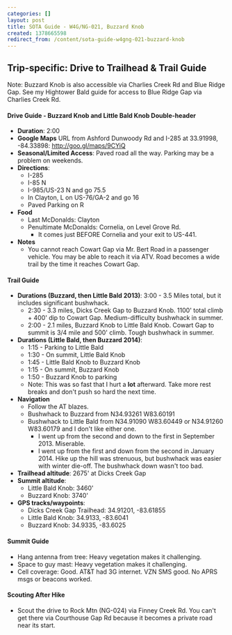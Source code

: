 ```yaml
---
categories: []
layout: post
title: SOTA Guide - W4G/NG-021, Buzzard Knob
created: 1378665598
redirect_from: /content/sota-guide-w4gng-021-buzzard-knob
---
```

Trip-specific: Drive to Trailhead & Trail Guide
--------------------------------------------------------
Note: Buzzard Knob is also accessible via Charlies Creek Rd and Blue Ridge Gap.  See my Hightower Bald guide for access to Blue Ridge Gap via Charlies Creek Rd.

#### Drive Guide - Buzzard Knob and Little Bald Knob Double-header

* **Duration**: 2:00
* **Google Maps** URL from Ashford Dunwoody Rd and I-285 at 33.91998, -84.33898: http://goo.gl/maps/9CYiQ
* **Seasonal/Limited Access**: Paved road all the way.  Parking may be a problem on weekends.
* **Directions**:
    * I-285
    * I-85 N
    * I-985/US-23 N and go 75.5
    * In Clayton, L on US-76/GA-2 and go 16
    * Paved Parking on R
* **Food**
    * Last McDonalds: Clayton
    * Penultimate McDonalds: Cornelia, on Level Grove Rd.
        * It comes just BEFORE Cornelia and your exit to US-441.
* **Notes**
    * You cannot reach Cowart Gap via Mr. Bert Road in a passenger vehicle.  You may be able to reach it via ATV.  Road becomes  a wide trail by the time it reaches Cowart Gap.

#### Trail Guide

* **Durations (Buzzard, then Little Bald 2013)**: 3:00 - 3.5 Miles total, but it includes significant bushwhack.
    * 2:30 - 3.3 miles, Dicks Creek Gap to Buzzard Knob. 1100' total climb + 400' dip to Cowart Gap. Medium-difficulty bushwhack in summer.
    * 2:00 - 2.1 miles, Buzzard Knob to Little Bald Knob. Cowart Gap to summit is 3/4 mile and 500' climb.  Tough bushwhack in summer.
* **Durations (Little Bald, then Buzzard 2014)**:
    * 1:15 - Parking to Little Bald
    * 1:30 - On summit, Little Bald Knob
    * 1:45 - Little Bald Knob to Buzzard Knob
    * 1:15 - On summit, Buzzard Knob
    * 1:50 - Buzzard Knob to parking
    * Note: This was so fast that I hurt a **lot** afterward.  Take more rest breaks and don't push so hard the next time.
* **Navigation**
    * Follow the AT blazes.
    * Bushwhack to Buzzard from N34.93261 W83.60191
    * Bushwhack to Little Bald from N34.91090 W83.60449 or N34.91260 W83.60179 and I don't like either one.
        * I went up from the second and down to the first in September 2013.  Miserable.
        * I went up from the first and down from the second in January 2014. Hike up the hill was strenuous, but bushwhack was easier with winter die-off.  The bushwhack down wasn't too bad.
* **Trailhead altitude**: 2675' at Dicks Creek Gap
* **Summit altitude**:
    * Little Bald Knob: 3460'
    * Buzzard Knob: 3740'
* **GPS tracks/waypoints**:
    * Dicks Creek Gap Trailhead: 34.91201, -83.61855
    * Little Bald Knob: 34.9133, -83.6041
    * Buzzard Knob: 34.9335, -83.6025

#### Summit Guide

* Hang antenna from tree: Heavy vegetation makes it challenging.
* Space to guy mast: Heavy vegetation makes it challenging.
* Cell coverage: Good. AT&T had 3G internet. VZN SMS good. No APRS msgs or beacons worked.

#### Scouting After Hike

* Scout the drive to Rock Mtn (NG-024) via Finney Creek Rd.  You can't get there via Courthouse Gap Rd because it becomes a private road near its start.
